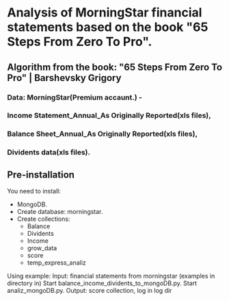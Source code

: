 # Analysis of MorningStar financial statements based on the book "65 Steps From Zero To Pro".

 ##  Algorithm from the book: "65 Steps From Zero To Pro" | Barshevsky Grigory

 ###   Data: MorningStar(Premium accaunt.) -
 ###   Income Statement_Annual_As Originally Reported(xls files),
 ###   Balance Sheet_Annual_As Originally Reported(xls files),
 ###   Dividents data(xls files).
 
    

## Pre-installation
You need to install:
* MongoDB.
* Create database: morningstar.
* Create collections:
   - Balance
   - Dividents
   - Income
   - grow_data
   - score
   - temp_express_analiz
 
 Using example:
 Input: financial statements from morningstar (examples in directory in)
 Start balance_income_dividents_to_mongoDB.py. 
 Start analiz_mongoDB.py. 
 Output: score collection, log in log dir
